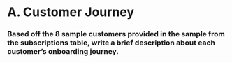 # A. Customer Journey

### Based off the 8 sample customers provided in the sample from the subscriptions table, write a brief description about each customer’s onboarding journey.